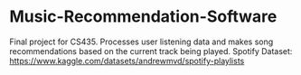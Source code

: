 # Music-Recommendation-Software
Final project for CS435. Processes user listening data and makes song recommendations based on the current track being played.
Spotify Dataset:
https://www.kaggle.com/datasets/andrewmvd/spotify-playlists
